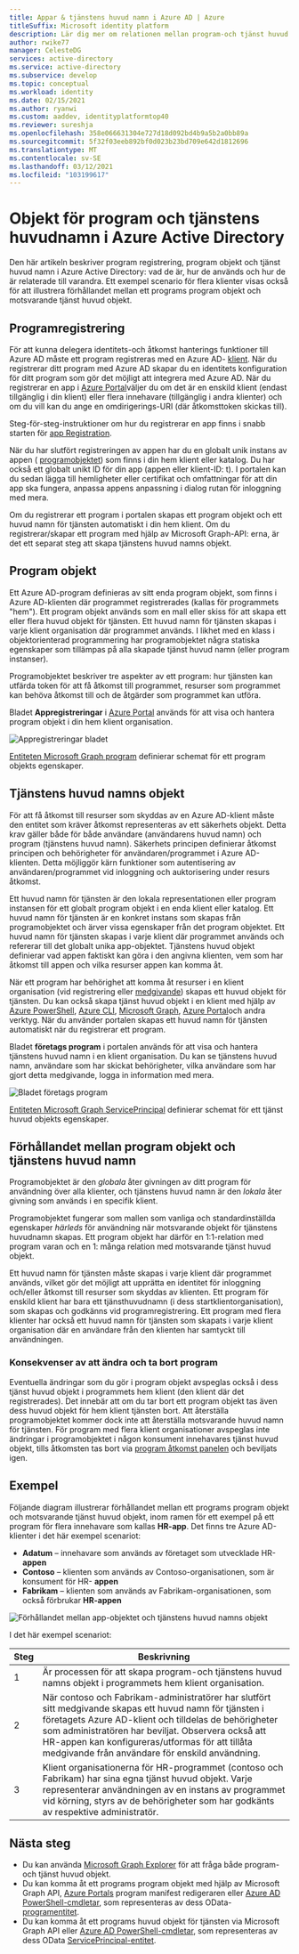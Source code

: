 ```yaml
---
title: Appar & tjänstens huvud namn i Azure AD | Azure
titleSuffix: Microsoft identity platform
description: Lär dig mer om relationen mellan program-och tjänst huvud objekt i Azure Active Directory.
author: rwike77
manager: CelesteDG
services: active-directory
ms.service: active-directory
ms.subservice: develop
ms.topic: conceptual
ms.workload: identity
ms.date: 02/15/2021
ms.author: ryanwi
ms.custom: aaddev, identityplatformtop40
ms.reviewer: sureshja
ms.openlocfilehash: 358e066631304e727d18d092bd4b9a5b2a0bb89a
ms.sourcegitcommit: 5f32f03eeb892bf0d023b23bd709e642d1812696
ms.translationtype: MT
ms.contentlocale: sv-SE
ms.lasthandoff: 03/12/2021
ms.locfileid: "103199617"
---
```

# <a name="application-and-service-principal-objects-in-azure-active-directory"></a>Objekt för program och tjänstens huvudnamn i Azure Active Directory

Den här artikeln beskriver program registrering, program objekt och tjänst huvud namn i Azure Active Directory: vad de är, hur de används och hur de är relaterade till varandra. Ett exempel scenario för flera klienter visas också för att illustrera förhållandet mellan ett programs program objekt och motsvarande tjänst huvud objekt.

## <a name="application-registration"></a>Programregistrering
För att kunna delegera identitets-och åtkomst hanterings funktioner till Azure AD måste ett program registreras med en Azure AD- [klient](developer-glossary.md#tenant). När du registrerar ditt program med Azure AD skapar du en identitets konfiguration för ditt program som gör det möjligt att integrera med Azure AD. När du registrerar en app i [Azure Portal][AZURE-Portal]väljer du om det är en enskild klient (endast tillgänglig i din klient) eller flera innehavare (tillgänglig i andra klienter) och om du vill kan du ange en omdirigerings-URI (där åtkomsttoken skickas till).

Steg-för-steg-instruktioner om hur du registrerar en app finns i snabb starten för [app Registration](quickstart-register-app.md).

När du har slutfört registreringen av appen har du en globalt unik instans av appen ( [programobjektet](#application-object)) som finns i din hem klient eller katalog.  Du har också ett globalt unikt ID för din app (appen eller klient-ID: t).  I portalen kan du sedan lägga till hemligheter eller certifikat och omfattningar för att din app ska fungera, anpassa appens anpassning i dialog rutan för inloggning med mera.

Om du registrerar ett program i portalen skapas ett program objekt och ett huvud namn för tjänsten automatiskt i din hem klient.  Om du registrerar/skapar ett program med hjälp av Microsoft Graph-API: erna, är det ett separat steg att skapa tjänstens huvud namns objekt.

## <a name="application-object"></a>Program objekt
Ett Azure AD-program definieras av sitt enda program objekt, som finns i Azure AD-klienten där programmet registrerades (kallas för programmets "hem").  Ett program objekt används som en mall eller skiss för att skapa ett eller flera huvud objekt för tjänsten.  Ett huvud namn för tjänsten skapas i varje klient organisation där programmet används. I likhet med en klass i objektorienterad programmering har programobjektet några statiska egenskaper som tillämpas på alla skapade tjänst huvud namn (eller program instanser).

Programobjektet beskriver tre aspekter av ett program: hur tjänsten kan utfärda token för att få åtkomst till programmet, resurser som programmet kan behöva åtkomst till och de åtgärder som programmet kan utföra.

Bladet **Appregistreringar** i [Azure Portal][AZURE-Portal] används för att visa och hantera program objekt i din hem klient organisation.

![Appregistreringar bladet](./media/app-objects-and-service-principals/app-registrations-blade.png)

[Entiteten Microsoft Graph program][MS-Graph-App-Entity] definierar schemat för ett program objekts egenskaper.

## <a name="service-principal-object"></a>Tjänstens huvud namns objekt
För att få åtkomst till resurser som skyddas av en Azure AD-klient måste den entitet som kräver åtkomst representeras av ett säkerhets objekt. Detta krav gäller både för både användare (användarens huvud namn) och program (tjänstens huvud namn). Säkerhets principen definierar åtkomst principen och behörigheter för användaren/programmet i Azure AD-klienten. Detta möjliggör kärn funktioner som autentisering av användaren/programmet vid inloggning och auktorisering under resurs åtkomst.

Ett huvud namn för tjänsten är den lokala representationen eller program instansen för ett globalt program objekt i en enda klient eller katalog. Ett huvud namn för tjänsten är en konkret instans som skapas från programobjektet och ärver vissa egenskaper från det program objektet. Ett huvud namn för tjänsten skapas i varje klient där programmet används och refererar till det globalt unika app-objektet.  Tjänstens huvud objekt definierar vad appen faktiskt kan göra i den angivna klienten, vem som har åtkomst till appen och vilka resurser appen kan komma åt.

När ett program har behörighet att komma åt resurser i en klient organisation (vid registrering eller [medgivande](developer-glossary.md#consent)) skapas ett huvud objekt för tjänsten. Du kan också skapa tjänst huvud objekt i en klient med hjälp av [Azure PowerShell](howto-authenticate-service-principal-powershell.md), [Azure CLI](/cli/azure/create-an-azure-service-principal-azure-cli), [Microsoft Graph](/graph/api/serviceprincipal-post-serviceprincipals?tabs=http), [Azure Portal][AZURE-Portal]och andra verktyg. När du använder portalen skapas ett huvud namn för tjänsten automatiskt när du registrerar ett program.

Bladet **företags program** i portalen används för att visa och hantera tjänstens huvud namn i en klient organisation. Du kan se tjänstens huvud namn, användare som har skickat behörigheter, vilka användare som har gjort detta medgivande, logga in information med mera.

![Bladet företags program](./media/app-objects-and-service-principals/enterprise-apps-blade.png)

[Entiteten Microsoft Graph ServicePrincipal][MS-Graph-Sp-Entity] definierar schemat för ett tjänst huvud objekts egenskaper.

## <a name="relationship-between-application-objects-and-service-principals"></a>Förhållandet mellan program objekt och tjänstens huvud namn

Programobjektet är den *globala* åter givningen av ditt program för användning över alla klienter, och tjänstens huvud namn är den *lokala* åter givning som används i en specifik klient.

Programobjektet fungerar som mallen som vanliga och standardinställda egenskaper *härleds* för användning när motsvarande objekt för tjänstens huvudnamn skapas. Ett program objekt har därför en 1:1-relation med program varan och en 1: många relation med motsvarande tjänst huvud objekt.

Ett huvud namn för tjänsten måste skapas i varje klient där programmet används, vilket gör det möjligt att upprätta en identitet för inloggning och/eller åtkomst till resurser som skyddas av klienten. Ett program för enskild klient har bara ett tjänsthuvudnamn (i dess startklientorganisation), som skapas och godkänns vid programregistrering. Ett program med flera klienter har också ett huvud namn för tjänsten som skapats i varje klient organisation där en användare från den klienten har samtyckt till användningen.

### <a name="consequences-of-modifying-and-deleting-applications"></a>Konsekvenser av att ändra och ta bort program
Eventuella ändringar som du gör i program objekt avspeglas också i dess tjänst huvud objekt i programmets hem klient (den klient där det registrerades). Det innebär att om du tar bort ett program objekt tas även dess huvud objekt för hem klient tjänsten bort.  Att återställa programobjektet kommer dock inte att återställa motsvarande huvud namn för tjänsten. För program med flera klient organisationer avspeglas inte ändringar i programobjektet i någon konsument innehavares tjänst huvud objekt, tills åtkomsten tas bort via [program åtkomst panelen](https://myapps.microsoft.com) och beviljats igen.

## <a name="example"></a>Exempel

Följande diagram illustrerar förhållandet mellan ett programs program objekt och motsvarande tjänst huvud objekt, inom ramen för ett exempel på ett program för flera innehavare som kallas **HR-app**. Det finns tre Azure AD-klienter i det här exempel scenariot:

- **Adatum** – innehavare som används av företaget som utvecklade HR- **appen**
- **Contoso** – klienten som används av Contoso-organisationen, som är konsument för HR- **appen**
- **Fabrikam** – klienten som används av Fabrikam-organisationen, som också förbrukar **HR-appen**

![Förhållandet mellan app-objektet och tjänstens huvud namns objekt](./media/app-objects-and-service-principals/application-objects-relationship.svg)

I det här exempel scenariot:

| Steg | Beskrivning |
|------|-------------|
| 1    | Är processen för att skapa program-och tjänstens huvud namns objekt i programmets hem klient organisation. |
| 2    | När contoso och Fabrikam-administratörer har slutfört sitt medgivande skapas ett huvud namn för tjänsten i företagets Azure AD-klient och tilldelas de behörigheter som administratören har beviljat. Observera också att HR-appen kan konfigureras/utformas för att tillåta medgivande från användare för enskild användning. |
| 3    | Klient organisationerna för HR-programmet (contoso och Fabrikam) har sina egna tjänst huvud objekt. Varje representerar användningen av en instans av programmet vid körning, styrs av de behörigheter som har godkänts av respektive administratör. |

## <a name="next-steps"></a>Nästa steg

- Du kan använda [Microsoft Graph Explorer](https://developer.microsoft.com/graph/graph-explorer) för att fråga både program-och tjänst huvud objekt.
- Du kan komma åt ett programs program objekt med hjälp av Microsoft Graph API, [Azure Portals][AZURE-Portal] program manifest redigeraren eller [Azure AD PowerShell-cmdletar](/powershell/azure/), som representeras av dess OData- [programentitet][MS-Graph-App-Entity].
- Du kan komma åt ett programs huvud objekt för tjänsten via Microsoft Graph API eller [Azure AD PowerShell-cmdletar](/powershell/azure/), som representeras av dess OData [ServicePrincipal-entitet][MS-Graph-Sp-Entity].

<!--Image references-->

<!--Reference style links -->
[MS-Graph-App-Entity]: /graph/api/resources/application
[MS-Graph-Sp-Entity]: /graph/api/resources/serviceprincipal
[AZURE-Portal]: https://portal.azure.com
